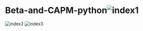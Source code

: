 # Beta-and-CAPM-python![index1](https://user-images.githubusercontent.com/73997905/130261578-4f93db9f-56c0-46ac-8e7c-e67d57449c04.png)
![index2](https://user-images.githubusercontent.com/73997905/130261590-433c8949-1698-479d-b92b-6964aff4f5a3.png)
![index3](https://user-images.githubusercontent.com/73997905/130261597-8a205708-62fe-429f-950e-3e979dc25d6a.png)
